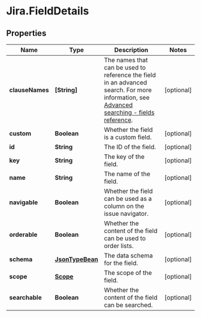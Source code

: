 # Jira.FieldDetails

## Properties

Name | Type | Description | Notes
------------ | ------------- | ------------- | -------------
**clauseNames** | **[String]** | The names that can be used to reference the field in an advanced search. For more information, see [Advanced searching - fields reference](https://confluence.atlassian.com/x/gwORLQ). | [optional] 
**custom** | **Boolean** | Whether the field is a custom field. | [optional] 
**id** | **String** | The ID of the field. | [optional] 
**key** | **String** | The key of the field. | [optional] 
**name** | **String** | The name of the field. | [optional] 
**navigable** | **Boolean** | Whether the field can be used as a column on the issue navigator. | [optional] 
**orderable** | **Boolean** | Whether the content of the field can be used to order lists. | [optional] 
**schema** | [**JsonTypeBean**](JsonTypeBean.md) | The data schema for the field. | [optional] 
**scope** | [**Scope**](Scope.md) | The scope of the field. | [optional] 
**searchable** | **Boolean** | Whether the content of the field can be searched. | [optional] 


